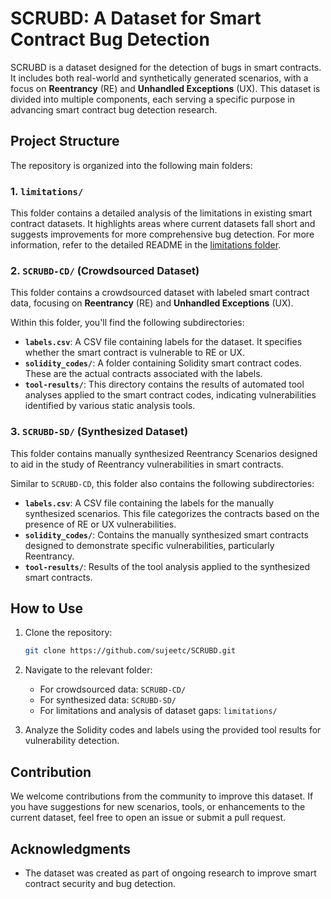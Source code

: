 # SCRUBD: A Dataset for Smart Contract Bug Detection

SCRUBD is a dataset designed for the detection of bugs in smart contracts. It includes both real-world and synthetically generated scenarios, with a focus on **Reentrancy** (RE) and **Unhandled Exceptions** (UX). This dataset is divided into multiple components, each serving a specific purpose in advancing smart contract bug detection research.

## Project Structure

The repository is organized into the following main folders:

### 1. `limitations/`
This folder contains a detailed analysis of the limitations in existing smart contract datasets. It highlights areas where current datasets fall short and suggests improvements for more comprehensive bug detection. For more information, refer to the detailed README in the [limitations folder](limitations/README.md).

### 2. `SCRUBD-CD/` (Crowdsourced Dataset)
This folder contains a crowdsourced dataset with labeled smart contract data, focusing on **Reentrancy** (RE) and **Unhandled Exceptions** (UX).

Within this folder, you'll find the following subdirectories:
- **`labels.csv`**: A CSV file containing labels for the dataset. It specifies whether the smart contract is vulnerable to RE or UX.
- **`solidity_codes/`**: A folder containing Solidity smart contract codes. These are the actual contracts associated with the labels.
- **`tool-results/`**: This directory contains the results of automated tool analyses applied to the smart contract codes, indicating vulnerabilities identified by various static analysis tools.

### 3. `SCRUBD-SD/` (Synthesized Dataset)
This folder contains manually synthesized Reentrancy Scenarios designed to aid in the study of Reentrancy vulnerabilities in smart contracts.

Similar to `SCRUBD-CD`, this folder also contains the following subdirectories:
- **`labels.csv`**: A CSV file containing the labels for the manually synthesized scenarios. This file categorizes the contracts based on the presence of RE or UX vulnerabilities.
- **`solidity_codes/`**: Contains the manually synthesized smart contracts designed to demonstrate specific vulnerabilities, particularly Reentrancy.
- **`tool-results/`**: Results of the tool analysis applied to the synthesized smart contracts.

## How to Use

1. Clone the repository:
    ```bash
    git clone https://github.com/sujeetc/SCRUBD.git
    ```

2. Navigate to the relevant folder:
    - For crowdsourced data: `SCRUBD-CD/`
    - For synthesized data: `SCRUBD-SD/`
    - For limitations and analysis of dataset gaps: `limitations/`

3. Analyze the Solidity codes and labels using the provided tool results for vulnerability detection.

## Contribution

We welcome contributions from the community to improve this dataset. If you have suggestions for new scenarios, tools, or enhancements to the current dataset, feel free to open an issue or submit a pull request.

## Acknowledgments

- The dataset was created as part of ongoing research to improve smart contract security and bug detection.


